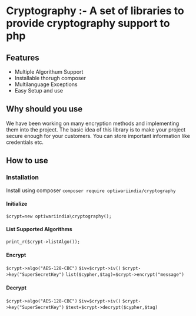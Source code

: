 # Cryptography :- A set of libraries to provide cryptography support to php
## Features
* Multiple Algorithum Support
* Installable thorugh composer
* Multilanguage Exceptions
* Easy Setup and use
## Why should you use
We have been working on many encryption methods and implementing them into the project. The basic idea of this library is to make your project secure enough for your customers. You can store important information like credentials etc.
## How to use
### Installation
Install using composer
`composer require optiwariindia/cryptography`
#### Initialize

`$crypt=new optiwariindia\cryptography();`

#### List Supported Algorithms
`print_r($crypt->listAlgo());`

#### Encrypt
`$crypt->algo("AES-128-CBC")`
`$iv=$crypt->iv()`
`$crypt->key("SuperSecretKey")`
`list($cypher,$tag)=$crypt->encrypt("message")`

#### Decrypt 
`$crypt->algo("AES-128-CBC")`
`$iv=$crypt->iv()`
`$crypt->key("SuperSecretKey")`
`$text=$crypt->decrypt($cypher,$tag)`
